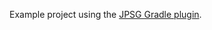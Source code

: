 Example project using the [JPSG Gradle plugin](
https://github.com/TimeAndSpaceIO/java-primitive-specializations-generator#gradle-plugin).

